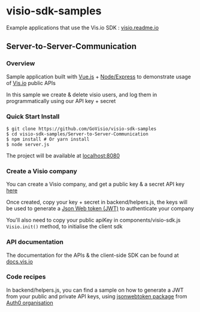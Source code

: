 # visio-sdk-samples
Example applications that use the Vis.io SDK : [visio.readme.io](https://visio.readme.io)

## Server-to-Server-Communication

### Overview

Sample application built with [Vue.js](https://vuejs.org/) + [Node/Express](http://expressjs.com/)
to demonstrate usage of [Vis.io](https://www.vis.io/) public APIs

In this sample we create & delete visio users, and log them in programmatically using our API key + secret

### Quick Start Install
```
$ git clone https://github.com/GoVisio/visio-sdk-samples
$ cd visio-sdk-samples/Server-to-Server-Communication
$ npm install # Or yarn install
$ node server.js
```
The project will be available at [localhost:8080](http://localhost:8080/)

### Create a Visio company

You can create a Visio company, and get a public key & a secret API key [here](https://admin.vis.io/)

Once created, copy your key + secret in backend/helpers.js, the keys will be used to generate a [Json Web token (JWT)](https://jwt.io/) to authenticate your company

You'll also need to copy your public apiKey in components/visio-sdk.js `Visio.init()` method, to initialise the client sdk

### API documentation

The documentation for the APIs & the client-side SDK can be found at [docs.vis.io](http://docs.vis.io/)

### Code recipes

In backend/helpers.js, you can find a sample on how to generate a JWT from your public and private API keys, using [jsonwebtoken package](https://www.npmjs.com/package/jsonwebtoken) from [Auth0 organisation](https://github.com/auth0)
